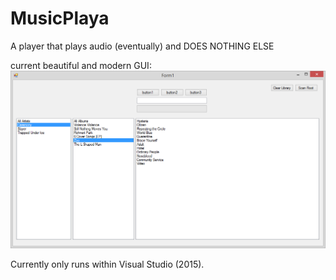 # MusicPlaya
A player that plays audio (eventually) and DOES NOTHING ELSE

current beautiful and modern GUI:
![alt tag](https://raw.githubusercontent.com/nickbean01/MusicPlaya/master/Images/screenshot.png?token=AE6qfnXUrRZcleQLd2qMJrugevhyN9Ksks5VwYgmwA%3D%3D)

Currently only runs within Visual Studio (2015).
